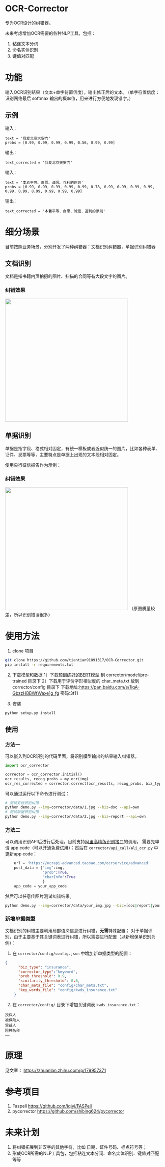 # OCR-Corrector

专为OCR设计的纠错器。

未来考虑增加OCR需要的各种NLP工具，包括：
1. 粘连文本分词
2. 命名实体识别
3. 键值对匹配

# 功能

输入OCR识别结果（文本+单字符置信度），输出修正后的文本。
(单字符置信度：识别网络最后 softmax 输出的概率值，用来进行方便地发现错字。)

## 示例

输入：
```
text = '我爱北京大安门'
probs = [0.99, 0.99, 0.99, 0.99, 0.56, 0.99, 0.99]
```
输出：
```
text_corrected = '我爱北京天安门'
```

输入：
```
text = '本着平等、白愿、诚信、互利的原则'
probs = [0.99, 0.99, 0.99, 0.99, 0.99, 0.78, 0.99, 0.99, 0.99, 0.99, 0.99, 0.99, 0.99, 0.99, 0.99, 0.99]
```

输出：
```
text_corrected = '本着平等、自愿、诚信、互利的原则'
```


# 细分场景

目前按照业务场景，分别开发了两种纠错器：文档识别纠错器，单据识别纠错器

## 文档识别
文档是指书籍内页拍摄的图片、扫描的合同等有大段文字的图片。

### 纠错效果
<img src="./data/doc_result.jpg" width="400" />


## 单据识别
单据是指字段、格式相对固定，有统一模板或者近似统一的图片，比如各种表单、证件、发票等等，主要特点是单据上出现的文本段相对固定。

使用央行征信报告作为示例：

### 纠错效果
<img src="./data/report_result.jpg" width="400" />
（原图质量较差，所以识别错误很多）

# 使用方法

1. clone 项目
```bash
git clone https://github.com/tiantian91091317/OCR-Corrector.git
pip install -r requirements.txt
```

2. 下载模型和数据
1）下载[预训练好的BERT模型](https://storage.googleapis.com/bert_models/2018_11_03/chinese_L-12_H-768_A-12.zip) 到 corrector/model/pre-trained 目录下
2）下载用于评价字形相似度的 char_meta.txt 放到 corrector/config 目录下
下载地址:https://pan.baidu.com/s/1iqA-GbzzHBBWfWaxe1g_fg  密码:3f11

3. 安装
```bash
python setup.py install
```

## 使用

### 方法一
可以嵌入到OCR识别的代码里面，将识别模型输出的结果输入纠错器。

```python
import ocr_corrector

corrector = ocr_corrector.initial()
ocr_results, recog_probs = my_ocr(img)
ocr_res_corrected = corrector.correct(ocr_results, recog_probs, biz_type)

```

可以通过运行以下命令进行测试：
```bash
# 测试文档识别纠错
python demo.py --img=corrector/data/1.jpg --biz=doc --api=own
# 测试单据识别纠错
python demo.py --img=corrector/data/2.jpg --biz=report --api=own
```

### 方法二
可以调用识别API后进行后处理。目前支持[阿里高精版识别接口](https://market.aliyun.com/products/57124001/cmapi028554.html?spm=5176.200117.0.0.4f57261aiZhbVd&innerSource=search#sku=yuncode2255400000)的调用。
需要先申请 app code（可以开通免费试用）；然后在 ```corrector/api_call/ali_ocr.py``` 中更新app code：
```python
	url = 'https://ocrapi-advanced.taobao.com/ocrservice/advanced'
    post_data = {"img":img,
                 "prob":True,
                 "charInfo":True
                 }
    app_code = your_app_code
```
然后可以任意传图片测试纠错结果。

```bash
python demo.py --img=corrector/data/your_img.jpg --biz=[doc|report|your_type] --api=ali 
```

### 新增单据类型
文档识别的纠错主要利用局部语义信息进行纠错，**无需**特殊配置；
对于单据识别，由于主要基于其关键词表进行纠错，所以需要进行配置（以新增保单识别为例）：
1. 在 ```corrector/config/config.json``` 中增加新单据类型的配置：
```json
{
      "biz_type": "insurance",
      "corrector_type":"keyword",
      "prob_threshold": 0.9,
      "similarity_threshold": 0.6,
      "char_meta_file": "config/char_meta.txt",
      "key_words_file": "config/kwds_insurance.txt"
    }
```
2. 在 ```corrector/config/``` 目录下增加关键词表 ```kwds_insurance.txt```：
```
投保人
被保险人
受益人
险种名称
……
```

# 原理

见文章：
https://zhuanlan.zhihu.com/p/179957371


# 参考项目
1. Faspell https://github.com/iqiyi/FASPell
2. pycorrector https://github.com/shibing624/pycorrector


# 未来计划

1. 将纠错拓展到非汉字的其他字符，比如 日期、证件号码、标点符号等；
2. 形成OCR所需的NLP工具包，包括粘连文本分词、命名实体识别、键值对匹配等等
